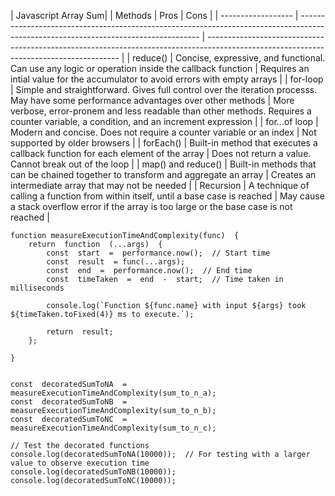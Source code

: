 | Javascript Array Sum|
| Methods | Pros | Cons |
| ------------------ | ----------------------------------------------------------------------------------------------------------------------------------- | -------------------------------------------------------------------------------------------------------------------------------------- |
| reduce() | Concise, expressive, and functional. Can use any logic or operation inside the callback function | Requires
an intial value for the accumulator to avoid errors with empty arrays |
| for-loop | Simple and straightforward. Gives full control over the iteration processs. May have some performance
advantages over other methods | More verbose, error-pronem and less readable than other methods. Requires a counter
variable, a condition, and an increment expression |
| for...of loop | Modern and concise. Does not require a counter variable or an index | Not supported by older
browsers |
| forEach() | Built-in method that executes a callback function for each element of the array | Does not return a value.
Cannot break out of the loop |
| map() and reduce() | Built-in methods that can be chained together to transform and aggregate an array | Creates an
intermediate array that may not be needed |
| Recursion | A technique of calling a function from within itself, until a base case is reached | May cause a stack
overflow error if the array is too large or the base case is not reached |

```
function measureExecutionTimeAndComplexity(func)  {
    return  function  (...args)  {
        const  start  =  performance.now();  // Start time
        const  result  = func(...args);
        const  end  =  performance.now();  // End time
        const  timeTaken  =  end  -  start;  // Time taken in milliseconds

        console.log(`Function ${func.name} with input ${args} took ${timeTaken.toFixed(4)} ms to execute.`);

        return  result;
    };

}


const  decoratedSumToNA  =  measureExecutionTimeAndComplexity(sum_to_n_a);
const  decoratedSumToNB  =  measureExecutionTimeAndComplexity(sum_to_n_b);
const  decoratedSumToNC  =  measureExecutionTimeAndComplexity(sum_to_n_c);

// Test the decorated functions
console.log(decoratedSumToNA(10000));  // For testing with a larger value to observe execution time
console.log(decoratedSumToNB(10000));
console.log(decoratedSumToNC(10000));
```